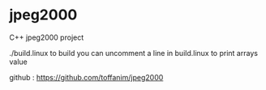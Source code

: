 # jpeg2000
C++ jpeg2000 project


./build.linux   to build
you can uncomment a line in build.linux to print arrays value

github : https://github.com/toffanim/jpeg2000
